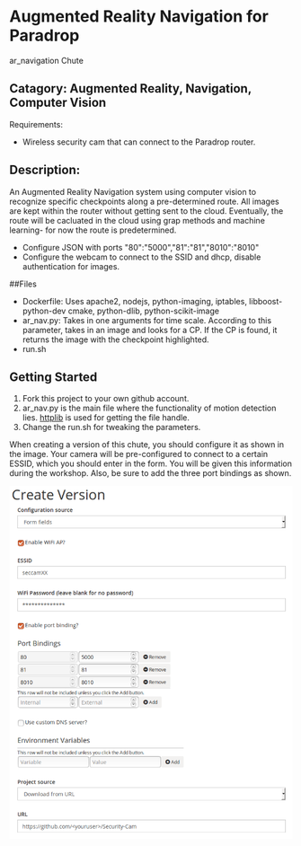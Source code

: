 # Augmented Reality Navigation for Paradrop

ar_navigation Chute

## Catagory: Augmented Reality, Navigation, Computer Vision

Requirements:
* Wireless security cam that can connect to the Paradrop router.

## Description:

An Augmented Reality Navigation system using computer vision to recognize specific checkpoints along a pre-determined route.    All images are kept within the router without getting sent to the cloud.  Eventually, the route will be cacluated in the cloud using grap methods and machine learning- for now the route is predetermined.
* Configure JSON with ports "80":"5000","81":"81","8010":"8010"
* Configure the webcam to connect to the SSID and dhcp, disable authentication for images.

##Files

* Dockerfile: Uses apache2, nodejs, python-imaging, iptables, libboost-python-dev cmake, python-dlib, python-scikit-image
* ar\_nav.py: Takes in one arguments for time scale. According to this parameter, takes in an image and looks for a CP.  If the CP is found, it returns the image with the checkpoint highlighted.
* run.sh

## Getting Started

1. Fork this project to your own github account.
2. ar\_nav.py is the main file where the functionality of motion detection lies. [httplib](https://docs.python.org/2/library/httplib.html) is used for getting the file handle.
3. Change the run.sh for tweaking the parameters.

When creating a version of this chute, you should configure it as
shown in the image.  Your camera will be pre-configured to connect to a
certain ESSID, which you should enter in the form.  You will be given
this information during the workshop.  Also, be sure to add the three
port bindings as shown.

![Create version options](/images/create_version.png)

